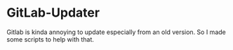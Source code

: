 # GitLab-Updater
Gitlab is kinda annoying to update especially from an old version. So I made some scripts to help with that.
